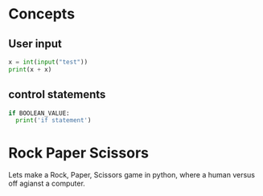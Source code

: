 # Concepts

## User input
```python
x = int(input("test"))
print(x + x)
```

## control statements
```python
if BOOLEAN_VALUE:
  print('if statement')
```

# Rock Paper Scissors

Lets make a Rock, Paper, Scissors game in python, where a human versus off agianst a computer.


